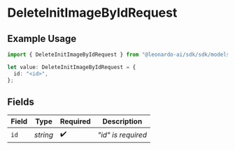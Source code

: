 # DeleteInitImageByIdRequest

## Example Usage

```typescript
import { DeleteInitImageByIdRequest } from "@leonardo-ai/sdk/sdk/models/operations";

let value: DeleteInitImageByIdRequest = {
  id: "<id>",
};
```

## Fields

| Field              | Type               | Required           | Description        |
| ------------------ | ------------------ | ------------------ | ------------------ |
| `id`               | *string*           | :heavy_check_mark: | _"id" is required_ |